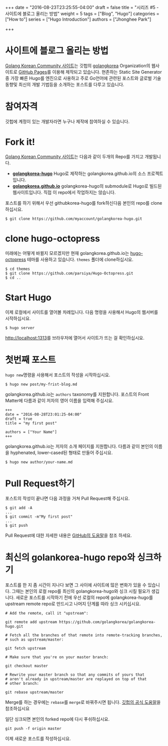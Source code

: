 +++
date = "2016-08-23T23:25:55-04:00"
draft = false
title = "시리즈 #5 - 사이트에 블로그 올리는 방법"
weight = 5
tags = ["Blog", "Hugo"]
categories = ["How to"]
series = ["Hugo Introduction"]
authors = ["Jhonghee Park"]

+++

# 사이트에 블로그 올리는 방법

[Golang Korean Community 사이트](https://golangkorea.github.io)는 깃헙의 [golangkorea](https://github.com/golangkorea) Organization의 웹사이트로 [GitHub Pages](https://pages.github.com/)를 이용해 제작되고 있습니다. 현존하는 Static Site Generator중 가장 빠른 Hugo를 엔진으로 사용하고 주로 Go언어에 관련된 포스트와 글로벌 기술 동향및 최신의 개발 기법등을 소개하는 포스트를 다루고 있습니다.

# 참여자격

깃헙에 계정이 있는 개발자라면 누구나 제작에 참여하실 수 있습니다.

# Fork it!
[Golang Korean Community 사이트](https://golangkorea.github.io)는 다음과 같이 두개의 Repo를 가지고 개발됩니다.

* **[golangkorea-hugo](https://github.com/golangkorea/golangkorea-hugo)** Hugo로 제작하는 golangkorea.github.io의 소스 프로젝트입니다.
* **[golangkorea.github.io](https://github.com/golangkorea/golangkorea.github.io)** golangkorea-hugo의 submodule로 Hugo로 빌드된 웹사이트입니다. 직접 이 repo에서 작업하지는 않습니다.

포스트를 하기 위해서 우선 githubkorea-hugo를 fork하신다음 본인의 repo를 clone하십시요.

```
$ git clone https://github.com/myaccount/golangkorea-hugo.git
```

# clone hugo-octopress
미래에는 어떻게 바뀔지 모르겠지만 현재 golangkorea.github.io는 [hugo-octopress](https://github.com/parsiya/Hugo-Octopress) 테마를 사용하고 있습니다. `themes` 폴더에 clone하십시요.

```
$ cd themes
$ git clone https://github.com/parsiya/Hugo-Octopress.git
$ cd ..
```

# Start Hugo
이제 로컬에서 사이트를 열어볼 차례입니다. 다음 명령을 사용해서 Hugo의 웹서버를 시작하십시요.
```
$ hugo server
```
[http://localhost:1313](http://localhost:1313)를 브라우저에 열어서 사이트가 뜨는 걸 확인하십시요.

# 첫번째 포스트
`hugo new`명령을 사용해서 포스트의 작성을 시작하십시요.

```
$ hugo new post/my-frist-blog.md
```
golangkorea.github.io는 `authors` taxonomy를 지원합니다. 포스트의 Front Matter에 다름과 같이 저자의 영어 이름을 입력해 주십시요.

```
+++
date = "2016-08-28T23:01:25-04:00"
draft = true
title = "my first post"

authors = ["Your Name"]
+++
```
golangkorea.github.io는 저자의 소개 페이지를 지원합니다. 다름과 같이 본인의 이름을 hyphenated, lower-cased된 형태로 만들어 주십시요.

```
$ hugo new author/your-name.md
```

# Pull Request하기
포스트의 작성이 끝나면 다음 과정을 거쳐 Pull Request해 주십시요.

```
$ git add -A
...
$ git commit -m"My first post"
...
$ git push
```
Pull Request에 대한 자세한 내용은 [GitHub의 도움말](https://help.github.com/articles/about-pull-requests/)을 참조 하세요.

# 최신의 golankorea-hugo repo와 싱크하기

포스트를 한 지 좀 시간이 지나다 보면 그 사이에 사이트에 많은 변화가 있을 수 있습니다. 그때는 본인의 로컬 repo를 최신의 golangkorea-hugo와 싱크 시킬 필요가 생깁니다. 새로운 포스트를 시작하기 전에 우선 로컬의 repo에 golangkorea-hugo를 upstream remote repo로 만드시고 나머지 단계를 따라 싱크 시키십시요.

```
# Add the remote, call it "upstream":

git remote add upstream https://github.com/golangkorea/golangkorea-hugo.git

# Fetch all the branches of that remote into remote-tracking branches,
# such as upstream/master:

git fetch upstream

# Make sure that you're on your master branch:

git checkout master

# Rewrite your master branch so that any commits of yours that
# aren't already in upstream/master are replayed on top of that
# other branch:

git rebase upstream/master
```

Merge를 하는 경우에는 `rebase`를 `merge`로 바꿔주시면 됩니다. [깃헙의 공식 도움말](https://help.github.com/articles/syncing-a-fork/)을 참조하십시요

일단 싱크되면 본인의 forked repo에 다시 푸쉬하십시요.
```
git push -f origin master
```



이제 새로운 포스트를 작성하십시요.

<br/>
<br/>
